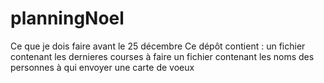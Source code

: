 # planningNoel
Ce que je dois faire avant le 25 décembre
Ce dépôt contient :
un fichier contenant les dernieres courses à faire
un fichier contenant les noms des personnes à qui envoyer une carte de voeux
